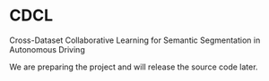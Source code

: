 # CDCL
Cross-Dataset Collaborative Learning for Semantic Segmentation in Autonomous Driving

We are preparing the project and will release the source code later.
